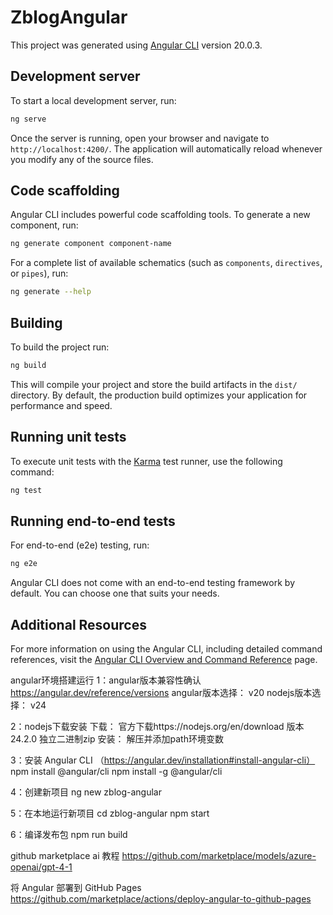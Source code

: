 # ZblogAngular

This project was generated using [Angular CLI](https://github.com/angular/angular-cli) version 20.0.3.

## Development server

To start a local development server, run:

```bash
ng serve
```

Once the server is running, open your browser and navigate to `http://localhost:4200/`. The application will automatically reload whenever you modify any of the source files.

## Code scaffolding

Angular CLI includes powerful code scaffolding tools. To generate a new component, run:

```bash
ng generate component component-name
```

For a complete list of available schematics (such as `components`, `directives`, or `pipes`), run:

```bash
ng generate --help
```

## Building

To build the project run:

```bash
ng build
```

This will compile your project and store the build artifacts in the `dist/` directory. By default, the production build optimizes your application for performance and speed.

## Running unit tests

To execute unit tests with the [Karma](https://karma-runner.github.io) test runner, use the following command:

```bash
ng test
```

## Running end-to-end tests

For end-to-end (e2e) testing, run:

```bash
ng e2e
```

Angular CLI does not come with an end-to-end testing framework by default. You can choose one that suits your needs.

## Additional Resources

For more information on using the Angular CLI, including detailed command references, visit the [Angular CLI Overview and Command Reference](https://angular.dev/tools/cli) page.


angular环境搭建运行
1：angular版本兼容性确认
https://angular.dev/reference/versions
angular版本选择： v20
nodejs版本选择： v24

2：nodejs下载安装
下载：
官方下载https://nodejs.org/en/download 版本24.2.0 独立二进制zip
安装：
解压并添加path环境变数

3：安装 Angular CLI （https://angular.dev/installation#install-angular-cli）
npm install @angular/cli
npm install -g @angular/cli

4：创建新项目
ng new zblog-angular

5：在本地运行新项目
cd zblog-angular
npm start

6：编译发布包
npm run build


github marketplace ai
教程
https://github.com/marketplace/models/azure-openai/gpt-4-1

将 Angular 部署到 GitHub Pages
https://github.com/marketplace/actions/deploy-angular-to-github-pages